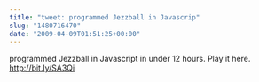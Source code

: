 ```yaml
---
title: "tweet: programmed Jezzball in Javascrip"
slug: "1480716470"
date: "2009-04-09T01:51:25+00:00"
---
```

programmed Jezzball in Javascript in under 12 hours. Play it here. http://bit.ly/SA3Qi